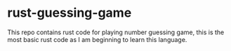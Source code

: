 # rust-guessing-game
This repo contains rust code for playing number guessing game, this is the most basic rust code as I am beginning to learn this language. 
